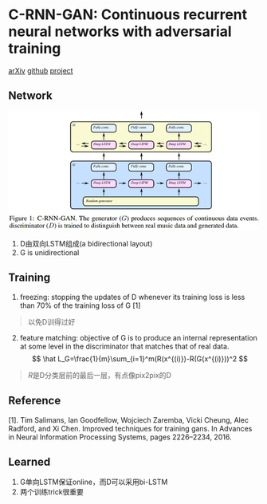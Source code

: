 # C-RNN-GAN: Continuous recurrent neural networks with adversarial training
[arXiv](https://arxiv.org/abs/1611.09904)
[github](https://github.com/olofmogren/c-rnn-gan)
[project](http://mogren.one/publications/2016/c-rnn-gan/)

## Network
![C-RNN-GAN](./.assets/C-RNN-GAN.jpg)
1. D由双向LSTM组成(a bidirectional layout)
2. G is unidirectional

## Training
1. freezing: stopping the updates of D whenever its training loss is less than 70% of the training loss of G [1]
> 以免D训得过好

2. feature matching: objective of G is to produce an internal representation at some level in the discriminator that matches that of real data.
$$ \hat L_G=\frac{1}{m}\sum_{i=1}^m(R(x^{(i)})-R(G(x^{(i)}))^2 $$
> $R$是D分类层前的最后一层，有点像pix2pix的D

## Reference
[1]. Tim Salimans, Ian Goodfellow, Wojciech Zaremba, Vicki Cheung, Alec Radford, and Xi Chen. Improved techniques for training gans. In Advances in Neural Information Processing Systems, pages 2226–2234, 2016.

## Learned
1. G单向LSTM保证online，而D可以采用bi-LSTM
2. 两个训练trick很重要
